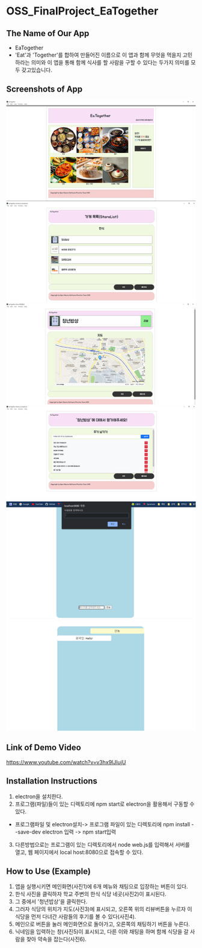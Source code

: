 # OSS_FinalProject_EaTogether

## The Name of Our App
- EaTogether
- 'Eat'과 'Together'를 합하여 만들어진 이름으로 이 앱과 함께 무엇을 먹을지 고민하라는 의미와 이 앱을 통해 함께 식사를 할 사람을 구할 수 있다는 두가지 의미를 모두 갖고있습니다.

## Screenshots of App
![메인화면](READMEimg/main.png)
![가게목록](READMEimg/storelist.png)
![지도화면](READMEimg/map.png)
![리뷰화면](READMEimg/review.png)
![채팅화면](READMEimg/chatting.png)
![채팅화면2](READMEimg/chatting2.png)

## Link of Demo Video
https://www.youtube.com/watch?v=v3hx9lJIujU

## Installation Instructions
1. electron을 설치한다.
2. 프로그램(파일)들이 있는 디렉토리에 npm start로 electron을 활용해서 구동할 수 있다.
- 프로그램파일 및 electron설치-> 프로그램 파일이 있는 디렉토리에 npm install --save-dev electron 입력 -> npm start입력
3. 다른방법으로는 프로그램이 있는 디렉토리에서 node web.js를 입력해서 서버를 열고, 웹 페이지에서 local host:8080으로 접속할 수 있다.

## How to Use (Example)
1. 앱을 실행시키면 메인화면(사진1)에 6개 메뉴와 채팅으로 입장하는 버튼이 있다.
2. 한식 사진을 클릭하자 학교 주변의 한식 식당 네곳(사진2)이 표시된다.
3. 그 중에서 '청년밥상'을 클릭한다.
4. 그러자 식당의 위치가 지도(사진3)에 표시되고, 오른쪽 위의 리뷰버튼을 누르자 이 식당을 먼저 다녀간 사람들의 후기를 볼 수 있다(사진4).
5. 메인으로 버튼을 눌러 메인화면으로 돌아가고, 오른쪽의 채팅하기 버튼을 누른다.
6. 닉네임을 입력하는 창(사진5)이 표시되고, 다른 이와 채팅을 하며 함께 식당을 갈 사람을 찾아 약속을 잡는다(사진6).
